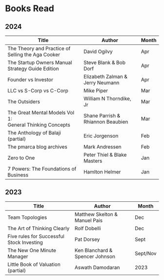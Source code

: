 # Books Read

## 2024
| Title                                                         | Author                            | Month |
| ------------------------------------------------------------- | --------------------------------- | ----- |
| The Theory and Practice of Selling the Aga Cooker             | David Ogilvy                      | Apr   |
| The Startup Owners Manual Strategy Guide Edition              | Steve Blank & Bob Dorf            | Apr   |
| Founder vs Investor                                           | Elizabeth Zalman & Jerry Neumann  | Apr   |
| LLC vs S-Corp vs C-Corp                                       | Mike Piper                        | Mar   |
| The Outsiders                                                 | William N Thorndike, Jr           | Mar   |
| The Great Mental Models Vol 1: <br> General Thinking Concepts | Shane Parrish & Rhiannon Beaubien | Mar   |
| The Anthology of Balaji (partial)                             | Eric Jorgenson                    | Feb   |
| The pmarca blog archives                                      | Mark Andressen                    | Feb   |
| Zero to One                                                   | Peter Thiel & Blake Masters       | Jan   |
| 7 Powers: The Foundations of Business                         | Hamlton Helmer                    | Jan   |

## 2023
| Title                                     | Author                          | Month    |
| ----------------------------------------- | ------------------------------- | -------- |
| Team Topologies                           | Matthew Skelton & Manuel Pais   | Dec      |
| The Art of Thinking Clearly               | Rolf Dobelli                    | Dec      |
| Five rules for Successful Stock Investing | Pat Dorsey                      | Sept     |
| The New One Minute Manager                | Ken Blanchard & Spencer Johnson | Sept/Nov |
| Little Book of Valuation (partial)        | Aswath Damodaran                | 2023     |